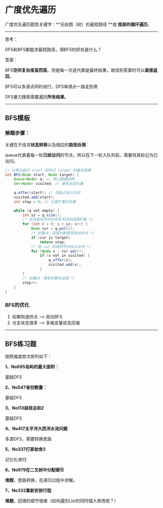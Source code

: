 # 广度优先遍历

广度优先遍历题型关键字：**无权图（树）的最短路径 **或 **按层的循环遍历**。

------

思考：

DFS和BFS都能求最短路径，用BFS的好处是什么？

答案：

BFS**空间复杂度虽然高**，但是每一次迭代都是最终结果，故找到答案时可以**直接返回**。

BFS可以多源点同时进行，DFS单源点一路走到黑

DFS暴力搜索需要遍历**所有结果**。

------



## BFS模板

### 解题步骤：

关键在于找寻**状态转移**以及相应的**路径处理**：

queue代表着每一轮**已经访问**的节点，所以在下一轮入队列前，需要将其标记为已访问。

```java
// 计算从起点 start 到终点 target 的最近距离
int BFS(Node start, Node target) {
    Queue<Node> q; // 核心数据结构
    Set<Node> visited; // 避免走回头路
    
    q.offer(start); // 将起点加入队列
    visited.add(start);
    int step = 0; // 记录扩散的步数

    while (q not empty) {
        int sz = q.size();
        /* 将当前队列中的所有节点向四周扩散 */
        for (int i = 0; i < sz; i++) {
            Node cur = q.poll();
            /* 划重点：这里判断是否到达终点 */
            if (cur is target)
                return step;
            /* 将 cur 的相邻节点加入队列 */
            for (Node x : cur.adj())
                if (x not in visited) {
                    q.offer(x);
                    visited.add(x);
                }
        }
        /* 划重点：更新步数在这里 */
        step++;
    }
}
```

### BFS的优化

1. 如果知道终点  ——> 双向BFS
2. 分支状态很多 ——> 多维变量状态压缩

------



## BFS练习题

按照难度依次排列如下：

**1、No695岛屿的最大面积：**

基础DFS

**2、No547省份数量：**

基础DFS

**3、No113路径总和2**

基础DFS

**4、No417太平洋大西洋水流问题**

多源DFS，需要转换思路

**5、No337打家劫舍3**

记忆化递归

**6、No979在二叉树中分配硬币**

**难题**，思路转换，在递归过程中求解。

**7、No332重新安排行程**

**难题**，回溯的细节很难（如何遍历List的同时插入修改呢？）



